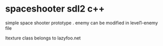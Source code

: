 # spaceshooter sdl2 c++
simple space shooter prototype . enemy can be modified in level1-enemy file

ltexture class belongs to lazyfoo.net
